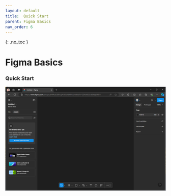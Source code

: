 ```yaml
---
layout: default
title:  Quick Start
parent: Figma Basics
nav_order: 6
---
```


{: .no_toc }

# Figma Basics

### Quick Start



![](../images/NEW_FIGMA_2024/Workspace_1.png)

